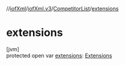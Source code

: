 //[iofXml](../../../index.md)/[iofXml.v3](../index.md)/[CompetitorList](index.md)/[extensions](extensions.md)

# extensions

[jvm]\
protected open var [extensions](extensions.md): [Extensions](../-extensions/index.md)
